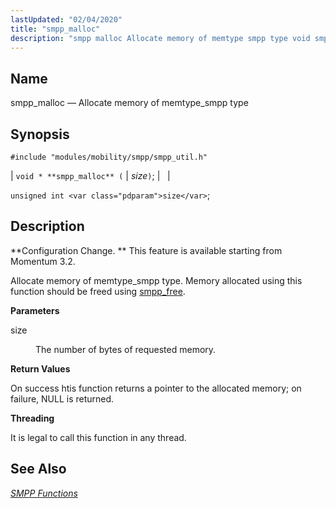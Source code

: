 ```yaml
---
lastUpdated: "02/04/2020"
title: "smpp_malloc"
description: "smpp malloc Allocate memory of memtype smpp type void smpp malloc size unsigned int size Configuration Change This feature is available starting from Momentum 3 2 Allocate memory of memtype smpp type Memory allocated using this function should be freed using smpp free size The number of bytes of requested..."
---
```


<a name="apis.smpp_malloc"></a> 
## Name

smpp_malloc — Allocate memory of memtype_smpp type

## Synopsis

`#include "modules/mobility/smpp/smpp_util.h"`

| `void * **smpp_malloc** (` | <var class="pdparam">size</var>`)`; |   |

`unsigned int <var class="pdparam">size</var>`;<a name="idp61464992"></a> 
## Description

**Configuration Change. ** This feature is available starting from Momentum 3.2.

Allocate memory of memtype_smpp type. Memory allocated using this function should be freed using [smpp_free](/momentum/3/3-api/apis-smpp-free).

**<a name="idp61468496"></a> Parameters**

<dl class="variablelist">

<dt>size</dt>

<dd>

The number of bytes of requested memory.

</dd>

</dl>

**<a name="idp61471248"></a> Return Values**

On success htis function returns a pointer to the allocated memory; on failure, NULL is returned.

**<a name="idp61472240"></a> Threading**

It is legal to call this function in any thread.

<a name="idp61473344"></a> 
## See Also

[*SMPP Functions*](/momentum/3/3-api/smpp)